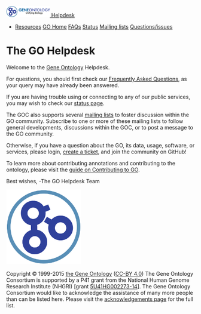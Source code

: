<span class="navbar-toggler-icon"></span>
<a href="http://help.geneontology.org" class="navbar-brand"><img src="docs/go-logo.mini.png" class="d-inline-block align-top" height="30" /> Helpdesk</a>
-   <a href="http://help.geneontology.org" id="dropdown01" class="nav-link dropdown-toggle">Resources</a>
    <a href="http://geneontology.org" class="dropdown-item">GO Home</a> <a href="http://geneontology.org/faq-page" class="dropdown-item">FAQs</a> <a href="http://status.geneontology.org/" class="dropdown-item">Status</a> <a href="http://www.geneontology.org/page/go-mailing-lists" class="dropdown-item">Mailing lists</a> <a href="https://github.com/geneontology/helpdesk/issues" class="dropdown-item">Questions/issues</a>

The GO Helpdesk
===============

Welcome to the [Gene Ontology](http://geneontology.org) Helpdesk.

For questions, you should first check our [Frequently Asked Questions](http://geneontology.org/faq-page), as your query may have already been answered.

If you are having trouble using or connecting to any of our public services, you may wish to check our [status page](http://status.geneontology.org/).

The GOC also supports several [mailing lists](http://www.geneontology.org/page/go-mailing-lists) to foster discussion within the GO community. Subscribe to one or more of these mailing lists to follow general developments, discussions within the GOC, or to post a message to the GO community.

Otherwise, if you have a question about the GO, its data, usage, software, or services, please login, [create a ticket](https://github.com/geneontology/helpdesk/issues), and join the community on GitHub!

To learn more about contributing annotations and contributing to the ontology, please visit the [guide on Contributing to GO](http://geneontology.org/page/contributing-go).

Best wishes,
-The GO Helpdesk Team

<img src="docs/go-logo-icon.png" class="mx-auto d-block" />

Copyright © 1999-2015 [the Gene Ontology](http://www.geneontology.org/ "The Gene Ontology project website") ([CC-BY 4.0](http://geneontology.org/page/use-and-license))
The Gene Ontology Consortium is supported by a P41 grant from the National Human Genome Research Institute (NHGRI) \[grant [5U41HG002273-14](http://projectreporter.nih.gov/project_info_description.cfm?aid=8641714&icde=0 "National Human Genome Research
      Institute grant 5U41HG002273-14")\]. The Gene Ontology Consortium would like to acknowledge the assistance of many more people than can be listed here. Please visit the [acknowledgements page](http://geneontology.org/page/go-acknowledgements) for the full list.
